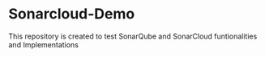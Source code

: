 # Sonarcloud-Demo
This repository is created to test SonarQube and SonarCloud funtionalities and Implementations
